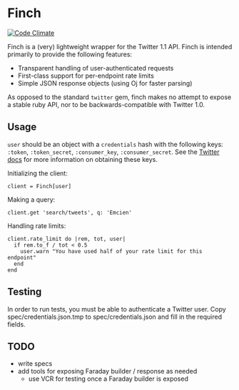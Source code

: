 Finch
=====

[![Code Climate](https://codeclimate.com/github/emcien/finch.png)](https://codeclimate.com/github/emcien/finch)

Finch is a (very) lightweight wrapper for the Twitter 1.1 API. Finch is intended
primarily to provide the following features:
* Transparent handling of user-authenticated requests
* First-class support for per-endpoint rate limits
* Simple JSON response objects (using Oj for faster parsing)

As opposed to the standard `twitter` gem, finch makes no attempt to expose a
stable ruby API, nor to be backwards-compatible with Twitter 1.0.

Usage
-----
`user` should be an object with a `credentials` hash with the following keys: `:token`, `:token_secret`, `:consumer_key`, `:consumer_secret`. 
See the [Twitter docs](https://dev.twitter.com/docs/auth/implementing-sign-twitter) for more information on obtaining these keys.

Initializing the client:

    client = Finch[user]

Making a query:

    client.get 'search/tweets', q: 'Emcien'

Handling rate limits:

    client.rate_limit do |rem, tot, user|
      if rem.to_f / tot < 0.5
        user.warn "You have used half of your rate limit for this endpoint"
      end
    end

Testing
-------
In order to run tests, you must be able to authenticate a Twitter user. Copy spec/credentials.json.tmp to spec/credentials.json and fill in the required fields.

TODO
----
* write specs
* add tools for exposing Faraday builder / response as needed
  * use VCR for testing once a Faraday builder is exposed
